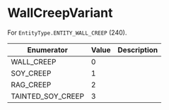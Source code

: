 # WallCreepVariant

For `EntityType.ENTITY_WALL_CREEP` (240). 

| Enumerator | Value | Description |
| - | - | - |
| WALL_CREEP | 0 |  |
| SOY_CREEP | 1 |  |
| RAG_CREEP | 2 |  |
| TAINTED_SOY_CREEP | 3 |  |
